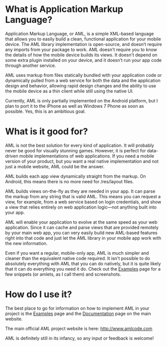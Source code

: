 # What is Application Markup Language? #

Application Markup Language, or AML, is a simple XML-based language that allows you to easily build a clean, functional application for your mobile device. The AML library implementation is open-source, and doesn’t require any imports from your package to work. AML doesn't require you to know the details of how the mobile device builds its views. It doesn't depend on some extra plugin installed on your device, and it doesn’t run your app code through another service.

AML uses markup from files statically bundled with your application code or dynamically pulled from a web service for both the data and the application design and behavior, allowing rapid design changes and the ability to use the mobile device as a thin client while still using the native UI.

Currently, AML is only partially implemented on the Android platform, but I plan to port it to the iPhone as well as Windows 7 Phone as soon as possible. Yes, this is an ambitious goal.

# What is it good for? #

AML is not the best solution for every kind of application. It will probably never be good for visually stunning games. However, it is perfect for data-driven mobile implementations of web applications. If you need a mobile version of your product, but you want a real native implementation and not just a mobile website, AML could be the answer.

AML builds each app view dynamically straight from the markup. On Android, this means there is no more need for /res/layout files.

AML builds views on-the-fly as they are needed in your app. It can parse the markup from any string that is valid AML. This means you can request a view, for example, from a web service based on login credentials, and show a view that relies entirely on web application logic—not anything built into your app.

AML will enable your application to evolve at the same speed as your web application. Since it can cache and parse views that are provided remotely by your main web app, you can very easily build new AML-based features right into that code and just let the AML library in your mobile app work with the new information.

Even if you want a regular, mobile-only app, AML is much simpler and cleaner than the equivalent native code required. It isn't possible to do absolutely everything with AML that you can do natively, but it is quite likely that it can do everything you need it do.
Check out the [Examples](http://www.amlcode.com/examples) page for a few snippets (or amlets, as I call them) and screenshots.

# How do I use it? #

The best place to go for information on how to implement AML in your project is the [Examples](http://www.amlcode.com/examples) page and the [Documentation](http://www.amlcode.com/documentation) page on the main website.

The main official AML project website is here: http://www.amlcode.com

AML is definitely still in its infancy, so any input or feedback is welcome!